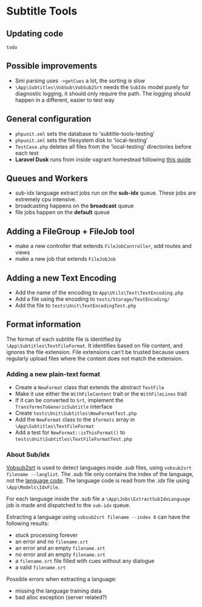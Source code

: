 # Subtitle Tools

## Updating code
```
todo
```

## Possible improvements
* Smi parsing uses `->getCues` a lot, the sorting is slow
* `\App\Subtitles\VobSub\VobSub2Srt` needs the `SubIdx` model purely for diagnostic logging, it should only require the path. The logging should happen in a different, easier to test way


## General configuration
* `phpunit.xml` sets the database to 'subtitle-tools-testing'
* `phpunit.xml` sets the filesystem disk to 'local-testing'
* `TestCase.php` deletes all files from the 'local-testing' directories before each test
* **Laravel Dusk** runs from inside vagrant homestead following [this guide](https://medium.com/@splatEric/laravel-dusk-on-homestead-dc5711987595)

## Queues and Workers
* sub-idx language extract jobs run on the **sub-idx** queue. These jobs are extremely cpu intensive.
* broadcasting happens on the **broadcast** queue
* file jobs happen on the **default** queue

## Adding a FileGroup + FileJob tool
* make a new controller that extends `FileJobController`, add routes and views
* make a new job that extends `FileJobJob`

## Adding a new Text Encoding
* Add the name of the encoding to `App\Utils\Text\TextEncoding.php`
* Add a file using the encoding to `tests/Storage/TextEncoding/`
* Add the file to `tests\Unit\TextEncodingTest.php` 

## Format information
The format of each subtitle file is identified by `\App\Subtitles\TextFileFormat`. 
It identifies based on file content, and ignores the file extension.
File extensions can't be trusted because users regularly upload files where the content does not match the extension.

### Adding a new plain-text format
* Create a `NewFormat` class that extends the abstract `TextFile`
* Make it use either the `WithFileContent` trait or the `WithFileLines` trait
* If it can be converted to `Srt`, implement the `TransformsToGenericSubtitle` interface
* Create `tests\Unit\Subtitles\NewFormatTest.php`
* Add the `NewFormat` class to the `$formats` array in `\App\Subtitles\TextFileFormat`
* Add a test for `NewFormat::isThisFormat()` to `tests\Unit\Subtitles\TextFileFormatTest.php`

### About Sub/idx
[Vobsub2srt](https://github.com/ruediger/VobSub2SRT) is used to detect languages inside _.sub_ files, using `vobsub2srt filename --langlist`.
The .sub file only contains the index of the language, not the [language code](https://www.loc.gov/standards/iso639-2/php/code_list.php).
The language code is read from the _.idx_ file using `\App\Models\IdxFile`.

For each language inside the .sub file a `\App\Jobs\ExtractSubIdxLanguage` job is made and dispatched to the `sub-idx` queue.

Extracting a language using `vobsub2srt filename --index 0` can have the following results:
* stuck processing forever
* an error and  no `filename.srt`
* an error and  an empty `filename.srt`
* no error and an empty `filename.srt`
* a `filename.srt` file filled with cues without any dialogue
* a valid `filename.srt`

Possible errors when extracting a language:
* missing the language training data
* bad alloc exception (server related?)